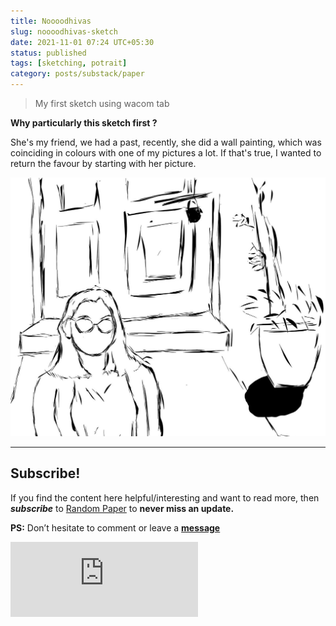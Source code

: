 ```yaml
---
title: Noooodhivas
slug: noooodhivas-sketch
date: 2021-11-01 07:24 UTC+05:30
status: published
tags: [sketching, potrait]
category: posts/substack/paper
---
```


> My first sketch using wacom tab

**Why particularly this sketch first ?**

She's my friend, we had a past, recently, she did a wall painting, which was coinciding in 
colours with one of my pictures a lot. If that's true, I wanted to return the favour by starting with her picture.

![](/images/Noooodhivas.jpg)

---
## Subscribe!
If you find the content here helpful/interesting and want to read more, then _**subscribe**_ to [Random Paper](https://randompaper8.substack.com/) to **never miss an update.**

**PS:** Don’t hesitate to comment or leave a **[message](https://twitter.com/randomdots8)**
<div class="row">
	<iframe src="https://randompaper8.substack.com/embed" max-width="480" height="120" frameborder="0" scrolling="no" class="centred"></iframe>
	<br>
</div>
